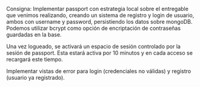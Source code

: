 Consigna: 
Implementar passport con estrategia local sobre el entregable que venimos realizando, creando un sistema de registro y login de usuario, ambos con username y password, persistiendo los datos sobre mongoDB. Podemos utilizar bcrypt como opción de encriptación de contraseñas guardadas en la base.

Una vez logueado, se activará un espacio de sesión controlado por la sesión de passport. Esta estará activa por 10 minutos y en cada acceso se recargará este tiempo. 

Implementar vistas de error para login (credenciales no válidas) y registro (usuario ya registrado).
